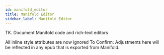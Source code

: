 ```yaml
---
id: manifold_editor
title: Manifold Editor
sidebar_label: Manifold Editor
---
```


TK. Document Manifold code and rich-text editors

All inline style attributes are now ignored
To Confirm: Adjustments here will be reflected in any epub that is exported from Manifold.

<!-- Status: In Progress

## MathML

- Avoid `style` attributes in Math tags, e.g.: `<math style="">`
- For inline math, include `display="inline"` attribute; the default value is `block`.

### MathML Tags Supported in Manifold

[MathML-Core elements supported in Manifold](https://w3c.github.io/mathml-core/docs/explainer.html#the-elements-of-mathml-core)

- the `math` element itself
- 3 elements called `semantics`, `annotation` and `annotation-xml` which simply provide other annotations or potential semantics in existing content but are generally not rendered.
- 6 token elements—“Token elements in presentation markup are broadly intended to represent the smallest units of mathematical notation which carry meaning. Tokens are roughly analogous to words in text. However, because of the precise, symbolic nature of mathematical notation, the various categories and properties of token elements figure prominently in MathML markup. By contrast, in textual data, individual words rarely need to be marked up or styled specially.” The token elements are (`mtext`, `mi` (identifier), `mn` (number), `mo` (operators in a broad sense), `mspace`, `ms` (string literal—for things like computer algebra systems)
- Layout/Relationship elements `mrow` (for grouping sub-expressions), `mfrac` (for fractions and fraction-like objects such as binomial coefficients and Legendre symbols), `msqrt` and `mroot` for radicals
- `mstyle` (legacy compat, deprecated—just maps to css)
- `merror` (legacy compat—displays its contents as an ”error message”. The intent of this element is to provide a standard way for programs that generate MathML from other input to report syntax errors in their input.)
- `maction` (legacy compat, deprecated—just use JavaScript/CSS instead).
- `mpadded`—a row-like grouping container for modifying its position and bounds. (legacy compat, attributes map to CSS, although attributes are more natural for mathematical layout)
- `mphantom`—a co-evolutionary/legacy compat, row-like container that just adds a UA style that maps to visibility: hidden;
- 3 elements about subscripts and superscripts `msub`, `msup` and `msubsup`
- 3 elements about underscripts and overscripts `munder`, `mover` and `munderover`
- 3 elements about prescripts and tensor indexes (`mmultiscripts`, `none`, `mprescripts`)
- 3 elements about tabular math such as matricies and determinants (`mtable`, `mtr` and `mtd`)


## Text Editing 

`void` attribute in the RTE to force a preview of any element.
RTE makes guesses about how invisibles function.

Add the following to the authoring section, maybe?

[Mozilla’s web documentation](https://developer.mozilla.org/en-US/docs/Web/HTML/Element/video "Embedding Video Elements in HTML") offers good examples for how to properly embed video elements in your code.

:::caution
Currently you can only add videos to texts using Manifold’s code editor; the rich-text editor in Manifold does not yet support video insertion.
:::

https://edge.manifoldapp.org/api/proxy/ingestion_sources/e60eab59-b513-47d1-b492-ba8379628d2f

https://edge.manifoldapp.org/api/proxy/ingestion_sources/e60eab59-b513-47d1-b492-ba8379628d2f.{extension}


{asset-url}
/api/proxy/ingestion_sources/e60eab59-b513-47d1-b492-ba8379628d2f

 -->